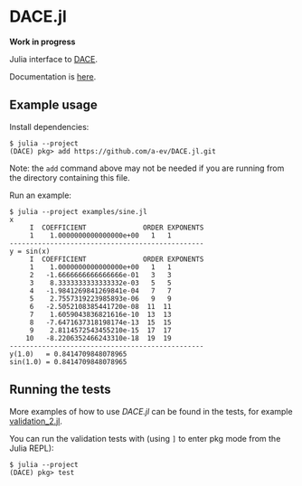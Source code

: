 # DACE.jl

**Work in progress**

Julia interface to [DACE](https://github.com/dacelib/dace).

Documentation is [here](https://a-ev.github.io/DACE.jl/).

## Example usage

Install dependencies:

```
$ julia --project
(DACE) pkg> add https://github.com/a-ev/DACE.jl.git
```

Note: the `add` command above may not be needed if you are
running from the directory containing this file.

Run an example:

```
$ julia --project examples/sine.jl
x
     I  COEFFICIENT              ORDER EXPONENTS
     1    1.0000000000000000e+00   1   1
------------------------------------------------
y = sin(x)
     I  COEFFICIENT              ORDER EXPONENTS
     1    1.0000000000000000e+00   1   1
     2   -1.6666666666666666e-01   3   3
     3    8.3333333333333332e-03   5   5
     4   -1.9841269841269841e-04   7   7
     5    2.7557319223985893e-06   9   9
     6   -2.5052108385441720e-08  11  11
     7    1.6059043836821616e-10  13  13
     8   -7.6471637318198174e-13  15  15
     9    2.8114572543455210e-15  17  17
    10   -8.2206352466243310e-18  19  19
------------------------------------------------
y(1.0)   = 0.8414709848078965
sin(1.0) = 0.8414709848078965
```

## Running the tests

More examples of how to use *DACE.jl* can be found in the tests, for example [validation_2.jl](test/validation_2.jl).

You can run the validation tests with (using `]` to enter pkg mode from the Julia REPL):

```
$ julia --project
(DACE) pkg> test
```
